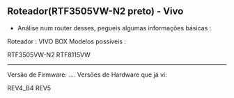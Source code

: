 ## Roteador(RTF3505VW-N2 preto) - Vivo

- Análise num router desses, pegueis algumas informações básicas :


Roteador : VIVO BOX
Modelos possíveis :

RTF3505VW-N2
RTF8115VW


---


Versão de Firmware:	
....
Versões de Hardware que já vi:

REV4_B4
REV5